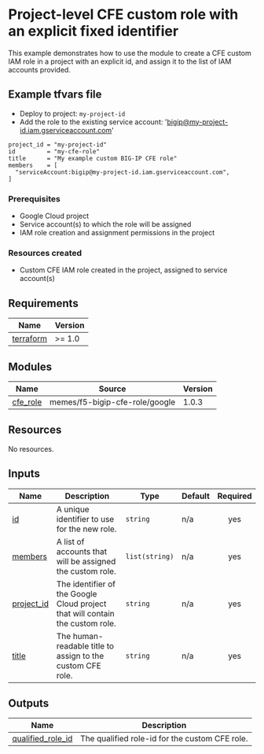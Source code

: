 # Project-level CFE custom role with an explicit fixed identifier

This example demonstrates how to use the module to create a CFE custom IAM role
in a project with an explicit id, and assign it to the list of IAM accounts provided.

## Example tfvars file

* Deploy to project: `my-project-id`
* Add the role to the existing service account: 'bigip@my-project-id.iam.gserviceaccount.com'

<!-- spell-checker: disable -->
```hcl
project_id = "my-project-id"
id         = "my-cfe-role"
title      = "My example custom BIG-IP CFE role"
members    = [
  "serviceAccount:bigip@my-project-id.iam.gserviceaccount.com",
]

```
<!-- spell-checker: enable -->

### Prerequisites

* Google Cloud project
* Service account(s) to which the role will be assigned
* IAM role creation and assignment permissions in the project

### Resources created

* Custom CFE IAM role created in the project, assigned to service account(s)

<!-- markdownlint-disable MD033 MD034-->
<!-- BEGINNING OF PRE-COMMIT-TERRAFORM DOCS HOOK -->
## Requirements

| Name | Version |
|------|---------|
| <a name="requirement_terraform"></a> [terraform](#requirement\_terraform) | >= 1.0 |

## Modules

| Name | Source | Version |
|------|--------|---------|
| <a name="module_cfe_role"></a> [cfe\_role](#module\_cfe\_role) | memes/f5-bigip-cfe-role/google | 1.0.3 |

## Resources

No resources.

## Inputs

| Name | Description | Type | Default | Required |
|------|-------------|------|---------|:--------:|
| <a name="input_id"></a> [id](#input\_id) | A unique identifier to use for the new role. | `string` | n/a | yes |
| <a name="input_members"></a> [members](#input\_members) | A list of accounts that will be assigned the custom role. | `list(string)` | n/a | yes |
| <a name="input_project_id"></a> [project\_id](#input\_project\_id) | The identifier of the Google Cloud project that will contain the custom role. | `string` | n/a | yes |
| <a name="input_title"></a> [title](#input\_title) | The human-readable title to assign to the custom CFE role. | `string` | n/a | yes |

## Outputs

| Name | Description |
|------|-------------|
| <a name="output_qualified_role_id"></a> [qualified\_role\_id](#output\_qualified\_role\_id) | The qualified role-id for the custom CFE role. |
<!-- END OF PRE-COMMIT-TERRAFORM DOCS HOOK -->
<!-- markdownlint-enable MD033 MD034 -->
